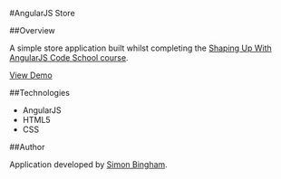 #AngularJS Store

##Overview

A simple store application built whilst completing the [Shaping Up With AngularJS Code School course](https://www.codeschool.com/courses/shaping-up-with-angular-js).

[View Demo](http://www.simonbingham.me.uk/projects/angularjs-store/)

##Technologies

- AngularJS
- HTML5
- CSS

##Author

Application developed by [Simon Bingham](https://twitter.com/simonbingham).
